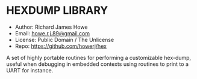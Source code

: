 # HEXDUMP LIBRARY

* Author: Richard James Howe
* Email: howe.r.j.89@gmail.com
* License: Public Domain / The Unlicense
* Repo: https://github.com/howerj/hex

A set of highly portable routines for performing a customizable hex-dump, useful
when debugging in embedded contexts using routines to print to a UART for instance.
